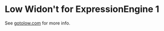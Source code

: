 # Low Widon't for ExpressionEngine 1

See [gotolow.com](http://gotolow.com/addons/low-widont) for more info.